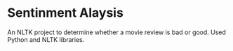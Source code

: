 <h1> Sentinment Alaysis</h1>
An NLTK project to determine whether a movie review is bad or good. Used Python and NLTK libraries. 

